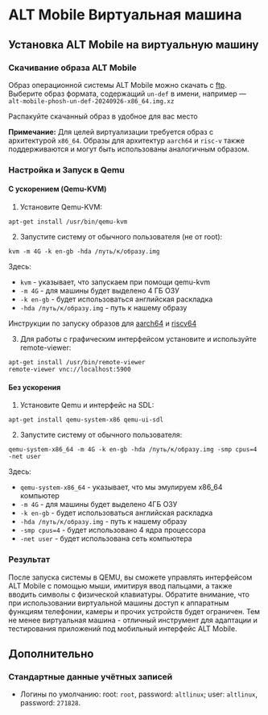 # ALT Mobile Виртуальная машина

## Установка ALT Mobile на виртуальную машину

### Скачивание образа ALT Mobile

Образ операционной системы ALT Mobile можно скачать с [ftp](http://beta.altlinux.org/mobile/sisyphus/latest/). Выберите образ формата, содержащий `un-def` в имени, например — `alt-mobile-phosh-un-def-20240926-x86_64.img.xz`

Распакуйте скачанный образ в удобное для вас место

**Примечание:** Для целей виртуализации требуется образ с архитектурой `x86_64`. Образы для архитектур `aarch64` и `risc-v` также поддерживаются и могут быть использованы аналогичным образом.

### Настройка и Запуск в Qemu

#### С ускорением (Qemu-KVM)

1. Установите Qemu-KVM:

```shell
apt-get install /usr/bin/qemu-kvm
```

2. Запустите систему от обычного пользователя (не от root):

```shell
kvm -m 4G -k en-gb -hda /путь/к/образу.img
```

Здесь:

- `kvm` - указывает, что запускаем при помощи qemu-kvm
- `-m 4G` - для машины будет выделено 4 ГБ ОЗУ
- `-k en-gb` - будет использоваться английская раскладка
- `-hda /путь/к/образу.img` - путь к нашему образу

Инструкции по запуску образов для [aarch64](https://www.altlinux.org/Ports/aarch64/QEMU) и [riscv64](https://www.altlinux.org/Ports/riscv64/QEMU)

3. Для работы с графическим интерфейсом установите и используйте remote-viewer:

```shell
apt-get install /usr/bin/remote-viewer
remote-viewer vnc://localhost:5900
```

#### Без ускорения

1. Установите Qemu и интерфейс на SDL:

```shell
apt-get install qemu-system-x86 qemu-ui-sdl
```

2. Запустите систему от обычного пользователя:

```shell
qemu-system-x86_64 -m 4G -k en-gb -hda /путь/к/образу.img -smp cpus=4 -net user
```

Здесь:

- `qemu-system-x86_64` - указывает, что мы эмулируем x86_64 компьютер
- `-m 4G` - для машины будет выделено 4ГБ ОЗУ
- `-k en-gb` - будет использоваться английская раскладка
- `-hda /путь/к/образу.img` - путь к нашему образу
- `-smp cpus=4` - будет использовано 4 ядра процессора
- `-net user` - будет использована сеть компьютера

### Результат

После запуска системы в QEMU, вы сможете управлять интерфейсом ALT Mobile с помощью мыши, имитируя ввод пальцами, а также вводить символы с физической клавиатуры. Обратите внимание, что при использовании виртуальной машины доступ к аппаратным функциям телефонии, камеры и прочих устройств будет ограничен. Тем не менее виртуальная машина - отличный инструмент для адаптации и тестирования приложений под мобильный интерфейс ALT Mobile.

## Дополнительно

### Стандартные данные учётных записей

- Логины по умолчанию:
  root: `root`, password: `altlinux`;
  user: `altlinux`, password: `271828`.
